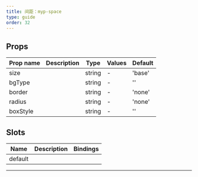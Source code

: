 ```yaml
---
title: 间距：myp-space
type: guide
order: 32
---
```


## Props

| Prop name | Description | Type   | Values | Default |
| --------- | ----------- | ------ | ------ | ------- |
| size      |             | string | -      | 'base'  |
| bgType    |             | string | -      | ''      |
| border    |             | string | -      | 'none'  |
| radius    |             | string | -      | 'none'  |
| boxStyle  |             | string | -      | ''      |

## Slots

| Name    | Description | Bindings |
| ------- | ----------- | -------- |
| default |             |          |

---

